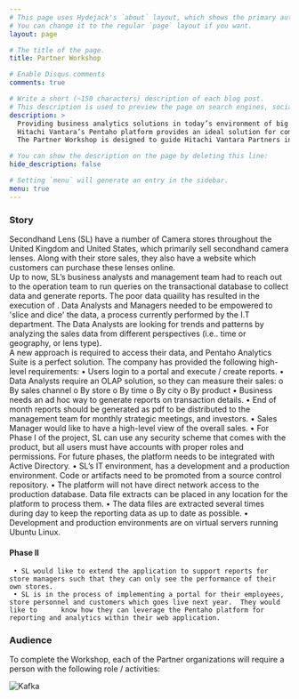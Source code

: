```yaml
---
# This page uses Hydejack's `about` layout, which shows the primary author's picture and about text at the top.
# You can change it to the regular `page` layout if you want.
layout: page

# The title of the page.
title: Partner Workshop

# Enable Disqus comments
comments: true

# Write a short (~150 characters) description of each blog post.
# This description is used to preview the page on search engines, social media, etc.
description: >
  Providing business analytics solutions in today’s environment of big and diverse data can be a challenge. Technologies are evolving every day and solutions require computing competencies in addition to traditional DW/BI skills. 
  Hitachi Vantara’s Pentaho platform provides an ideal solution for companies looking to expand their analytics capabilities to include these new big data types and sources, and gain from our experts who have successfully deployed many production solutions for financial, healthcare, advertising, publishing, and technology industries.
  The Partner Workshop is designed to guide Hitachi Vantara Partners in acquiring requisite knowledge and skills in implementing a Pentaho Solution following Professional Services VANTAGE guidelines.

# You can show the description on the page by deleting this line:
hide_description: false

# Setting `menu` will generate an entry in the sidebar.
menu: true
---
```

### Story
  Secondhand Lens (SL) have a number of Camera stores throughout the United Kingdom and United States, which primarily sell secondhand camera lenses.  Along with their store sales, they also have a website which customers can purchase these lenses online.  
  Up to now, SL’s business analysts and management team had to reach out to the operation team to run queries on the transactional database to collect data and generate reports.  The poor data quaility has resulted in the execution of . 
  Data Analysts and Managers needed to be empowered to 'slice and dice' the data, a process currently performed by the I.T department.  The Data Analysts are looking for trends and patterns by analyzing the sales data from different perspectives (i.e.. time or geography, or lens type).  
  A new approach is required to access their data, and Pentaho Analytics Suite is a perfect solution.
  The company has provided the following high-level requirements:
     • Users login to a portal and execute / create reports.
     • Data Analysts require an OLAP solution, so they can measure their sales:
         o By sales channel
         o By store
         o By time
         o By city
         o By product
     • Business needs an ad hoc way to generate reports on transaction details.
     • End of month reports should be generated as pdf to be distributed to the management team for monthly strategic meetings, and investors.
     • Sales Manager would like to have a high-level view of the overall sales.
     • For Phase I of the project, SL can use any security scheme that comes with the product, but all users must have accounts with proper roles and       permissions.  For future phases, the platform needs to be integrated with Active Directory.
     • SL’s IT environment, has a development and a production environment.  Code or artifacts need to be promoted from a source control repository.
     • The platform will not have direct network access to the production database.  Data file extracts can be placed in any location for the platform to   process them.
     • The data files are extracted several times during day to keep the reporting data as up to date as possible.
     • Development and production environments are on virtual servers running Ubuntu Linux.

#### Phase II
     • SL would like to extend the application to support reports for store managers such that they can only see the performance of their own stores.
     • SL is in the process of implementing a portal for their employees, store personnel and customers which goes live next year.  They would like to      know how they can leverage the Pentaho platform for reporting and analytics within their web application. 


### Audience
To complete the Workshop, each of the Partner organizations will require a person with the following role / activities:

![Kafka](https://jporeilly.github.io/Pentaho-Training/assets/img/audience.png)